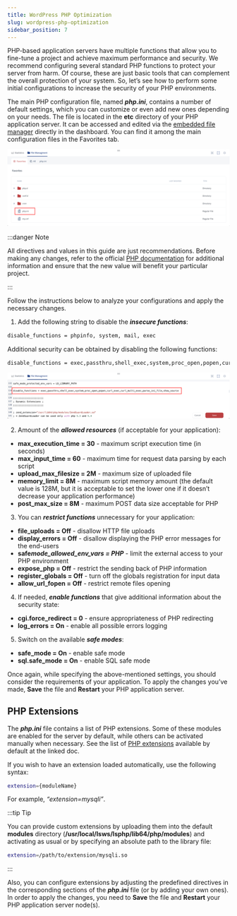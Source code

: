 ```yaml
---
title: WordPress PHP Optimization
slug: wordpress-php-optimization
sidebar_position: 7
---
```


<!-- ## WordPress PHP Optimization -->

PHP-based application servers have multiple functions that allow you to fine-tune a project and achieve maximum performance and security. We recommend configuring several standard PHP functions to protect your server from harm. Of course, these are just basic tools that can complement the overall protection of your system. So, let’s see how to perform some initial configurations to increase the security of your PHP environments.

The main PHP configuration file, named **_php.ini_**, contains a number of default settings, which you can customize or even add new ones depending on your needs. The file is located in the **etc** directory of your PHP application server. It can be accessed and edited via the [embedded file manager](/wordpress-as-a-service/wordpress-dashboard/wordpress-project-management#environment-management) directly in the dashboard. You can find it among the main configuration files in the Favorites tab.

<div style={{
    display:'flex',
    justifyContent: 'center',
    margin: '0 0 1rem 0'
}}>

![Locale Dropdown](./img/WordPressPHPOptimization/01-wordpress-phpini-configuration.png)

</div>

:::danger Note

All directives and values in this guide are just recommendations. Before making any changes, refer to the official [PHP documentation](https://www.php.net/manual/en/ini.list.php) for additional information and ensure that the new value will benefit your particular project.

:::

Follow the instructions below to analyze your configurations and apply the necessary changes.

1. Add the following string to disable the **_insecure functions_**:

```bash
disable_functions = phpinfo, system, mail, exec
```

Additional security can be obtained by disabling the following functions:

```bash
disable_functions = exec,passthru,shell_exec,system,proc_open,popen,curl_exec,curl_multi_exec,parse_ini_file,show_source
```

<div style={{
    display:'flex',
    justifyContent: 'center',
    margin: '0 0 1rem 0'
}}>

![Locale Dropdown](./img/WordPressPHPOptimization/02-wordpress-phpini-disable-functions.png)

</div>

2. Amount of the **_allowed resources_** (if acceptable for your application):

- **max_execution_time = 30** - maximum script execution time (in seconds)
- **max_input_time = 60** - maximum time for request data parsing by each script
- **upload_max_filesize = 2M** - maximum size of uploaded file
- **memory_limit = 8M** - maximum script memory amount (the default value is 128M, but it is acceptable to set the lower one if it doesn’t decrease your application performance)
- **post_max_size = 8M** - maximum POST data size acceptable for PHP

3. You can **_restrict functions_** unnecessary for your application:

- **file_uploads = Off** - disallow HTTP file uploads
- **display_errors = Off** - disallow displaying the PHP error messages for the end-users
- **safe*mode_allowed_env_vars = PHP*** - limit the external access to your PHP environment
- **expose_php = Off** - restrict the sending back of PHP information
- **register_globals = Off** - turn off the globals registration for input data
- **allow_url_fopen = Off** - restrict remote files opening

4. If needed, **_enable functions_** that give additional information about the security state:

- **cgi.force_redirect = 0** - ensure appropriateness of PHP redirecting
- **log_errors = On** - enable all possible errors logging

5. Switch on the available **_safe modes_**:

- **safe_mode = On** - enable safe mode
- **sql.safe_mode = On** - enable SQL safe mode

Once again, while specifying the above-mentioned settings, you should consider the requirements of your application. To apply the changes you’ve made, **Save** the file and **Restart** your PHP application server.

## PHP Extensions

The **_php.ini_** file contains a list of PHP extensions. Some of these modules are enabled for the server by default, while others can be activated manually when necessary. See the list of [PHP extensions](/php/php-apps-specifications/php-extensions) available by default at the linked doc.

If you wish to have an extension loaded automatically, use the following syntax:

```bash
extension={moduleName}
```

For example, _“extension=mysqli”_.

:::tip Tip

You can provide custom extensions by uploading them into the default **modules** directory (**/usr/local/lsws/lsphp/lib64/php/modules**) and activating as usual or by specifying an absolute path to the library file:

```bash
extension=/path/to/extension/mysqli.so
```

:::

Also, you can configure extensions by adjusting the predefined directives in the corresponding sections of the **_php.ini_** file (or by adding your own ones). In order to apply the changes, you need to **Save** the file and **Restart** your PHP application server node(s).
